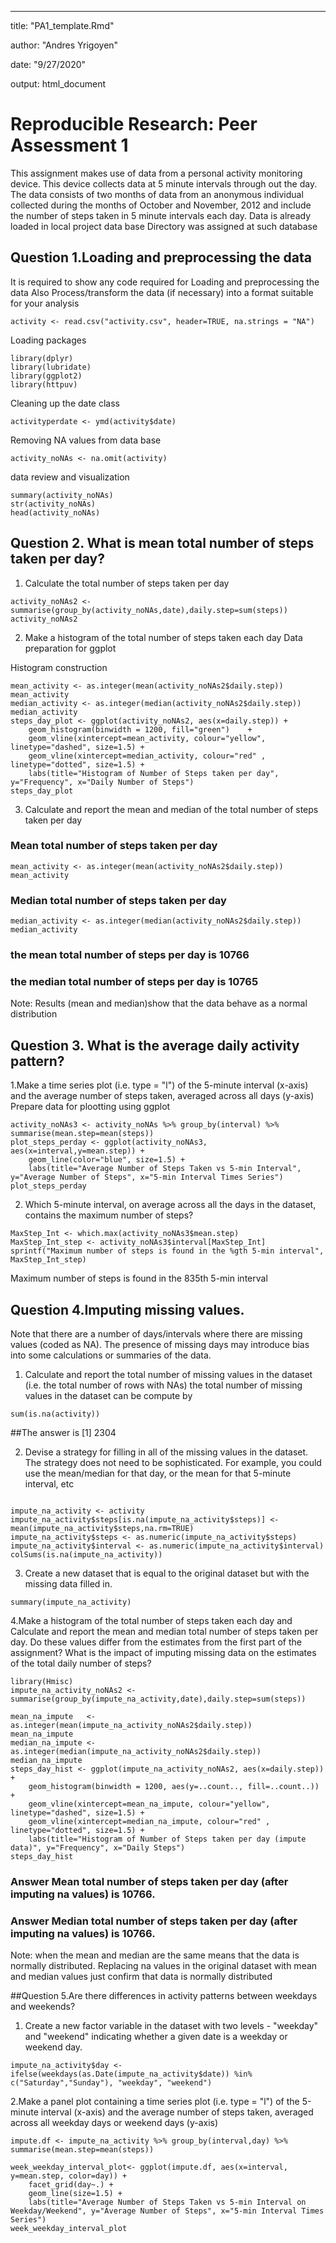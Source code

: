 ---
title: "PA1_template.Rmd"


author: "Andres Yrigoyen"

date: "9/27/2020"

output: html_document


# Reproducible Research: Peer Assessment 1


This assignment makes use of data from a personal activity monitoring device.
This device collects data at 5 minute intervals through out the day. 
The data consists of two months of data from an anonymous individual
collected during the months of October and November, 2012 and 
include the number of steps taken in 5 minute intervals each day.
Data is already loaded in local project data base 
Directory was assigned at such database


## Question 1.Loading and preprocessing the data

It is required to show any code required for Loading and preprocessing the data
Also Process/transform the data (if necessary) into a format suitable for
your analysis
```{r load activity, echo = TRUE}
activity <- read.csv("activity.csv", header=TRUE, na.strings = "NA")
```
Loading packages
```{r packages, echo = TRUE}
library(dplyr)
library(lubridate)
library(ggplot2)
library(httpuv)
```


Cleaning up the date class
```{r activity,echo = TRUE }
activityperdate <- ymd(activity$date)
```
Removing NA values from data base
```{r NA removing, echo = TRUE}
activity_noNAs <- na.omit(activity)
```
data review and visualization
```{r data visualization, echo = TRUE}
summary(activity_noNAs)
str(activity_noNAs)
head(activity_noNAs)
```
## Question 2. What is mean total number of steps taken per day?


1. Calculate the total number of steps taken per day
```{r number of steps, echo = TRUE}
activity_noNAs2 <- summarise(group_by(activity_noNAs,date),daily.step=sum(steps))
activity_noNAs2
```
2. Make a histogram of the total number of steps taken each day
Data preparation for ggplot


Histogram construction
```{r histogram1, echo = TRUE}
mean_activity <- as.integer(mean(activity_noNAs2$daily.step))
mean_activity
median_activity <- as.integer(median(activity_noNAs2$daily.step))
median_activity
steps_day_plot <- ggplot(activity_noNAs2, aes(x=daily.step)) + 
    geom_histogram(binwidth = 1200, fill="green")    + 
    geom_vline(xintercept=mean_activity, colour="yellow", linetype="dashed", size=1.5) +
    geom_vline(xintercept=median_activity, colour="red" , linetype="dotted", size=1.5) +
    labs(title="Histogram of Number of Steps taken per day", y="Frequency", x="Daily Number of Steps") 
steps_day_plot
```


3. Calculate and report the mean and median of the total number of steps taken per day


### Mean total number of steps taken per day
```{r mean, echo = TRUE}
mean_activity <- as.integer(mean(activity_noNAs2$daily.step))
mean_activity
```
### Median total number of steps taken per day
```{r median, echo = TRUE}
median_activity <- as.integer(median(activity_noNAs2$daily.step))
median_activity
```
### the mean total number of steps per day is 10766
### the median total number of steps per day is 10765
Note: Results (mean and median)show that the data behave as a normal distribution
## Question 3. What is the average daily activity pattern?


1.Make a time series plot (i.e. type = "l") of the 5-minute interval (x-axis)
and the average number of steps taken, averaged across all days (y-axis)
Prepare data for plootting using ggplot


```{r daily, echo = TRUE}
activity_noNAs3 <- activity_noNAs %>% group_by(interval) %>% summarise(mean.step=mean(steps))
plot_steps_perday <- ggplot(activity_noNAs3, aes(x=interval,y=mean.step)) + 
    geom_line(color="blue", size=1.5) + 
    labs(title="Average Number of Steps Taken vs 5-min Interval", y="Average Number of Steps", x="5-min Interval Times Series")
plot_steps_perday
```


2. Which 5-minute interval, on average across all the days in the dataset, 
contains the maximum number of steps?


```{r max steps, echo = TRUE}
MaxStep_Int <- which.max(activity_noNAs3$mean.step)
MaxStep_Int_step <- activity_noNAs3$interval[MaxStep_Int]
sprintf("Maximum number of steps is found in the %gth 5-min interval", MaxStep_Int_step)
```


Maximum number of steps is found in the 835th 5-min interval
## Question 4.Imputing missing values. 


Note that there are a number of days/intervals where there are missing values
(coded as NA). The presence of missing days may introduce bias into some 
calculations or summaries of the data.


1. Calculate and report the total number of missing values in the dataset 
(i.e. the total number of rows with NAs)
the total number of missing values in the dataset can be compute by
```{r na activity, echo = TRUE}
sum(is.na(activity))
```
##The answer is [1] 2304


2. Devise a strategy for filling in all of the missing values in the dataset.
The strategy does not need to be sophisticated. For example, you could use
the mean/median for that day, or the mean for that 5-minute interval, etc
```{r impute1, echo = TRUE}

impute_na_activity <- activity
impute_na_activity$steps[is.na(impute_na_activity$steps)] <- mean(impute_na_activity$steps,na.rm=TRUE)
impute_na_activity$steps <- as.numeric(impute_na_activity$steps)
impute_na_activity$interval <- as.numeric(impute_na_activity$interval)
colSums(is.na(impute_na_activity))
```
3. Create a new dataset that is equal to the original dataset but with the missing data filled in.
```{r summary inpute1, echo = TRUE}
summary(impute_na_activity)
```
4.Make a histogram of the total number of steps taken each day and Calculate
and report the mean and median total number of steps taken per day. Do these 
values differ from the estimates from the first part of the assignment? 
What is the impact of imputing missing data on the estimates of the total 
daily number of steps?


```{r impute histogram2, echo = TRUE}
library(Hmisc)
impute_na_activity_noNAs2 <- summarise(group_by(impute_na_activity,date),daily.step=sum(steps))

mean_na_impute   <- as.integer(mean(impute_na_activity_noNAs2$daily.step))
mean_na_impute
median_na_impute <- as.integer(median(impute_na_activity_noNAs2$daily.step))
median_na_impute
steps_day_hist <- ggplot(impute_na_activity_noNAs2, aes(x=daily.step)) + 
    geom_histogram(binwidth = 1200, aes(y=..count.., fill=..count..)) + 
    geom_vline(xintercept=mean_na_impute, colour="yellow", linetype="dashed", size=1.5) +
    geom_vline(xintercept=median_na_impute, colour="red" , linetype="dotted", size=1.5) +
    labs(title="Histogram of Number of Steps taken per day (impute data)", y="Frequency", x="Daily Steps")
steps_day_hist
```


### Answer Mean total number of steps taken per day (after imputing na values) is 10766.
### Answer Median total number of steps taken per day (after imputing na values) is 10766.
Note: when the mean and median are the same means that the data is normally 
distributed. Replacing na values in the original dataset with mean and median
values just confirm that data is normally distributed


##Question 5.Are there differences in activity patterns between weekdays and weekends?


1. Create a new factor variable in the dataset with two levels - "weekday" and 
"weekend" indicating whether a given date is a weekday or weekend day.
```{r impute weekday, echo = TRUE}
impute_na_activity$day <- ifelse(weekdays(as.Date(impute_na_activity$date)) %in% c("Saturday","Sunday"), "weekday", "weekend")
```
2.Make a panel plot containing a time series plot (i.e. type = "l") of the
5-minute interval (x-axis) and the average number of steps taken, averaged 
across all weekday days or weekend days (y-axis)


```{r impute new data frame, echo = TRUE}
impute.df <- impute_na_activity %>% group_by(interval,day) %>% summarise(mean.step=mean(steps))

week_weekday_interval_plot<- ggplot(impute.df, aes(x=interval, y=mean.step, color=day)) + 
    facet_grid(day~.) +
    geom_line(size=1.5) + 
    labs(title="Average Number of Steps Taken vs 5-min Interval on Weekday/Weekend", y="Average Number of Steps", x="5-min Interval Times Series")
week_weekday_interval_plot
```